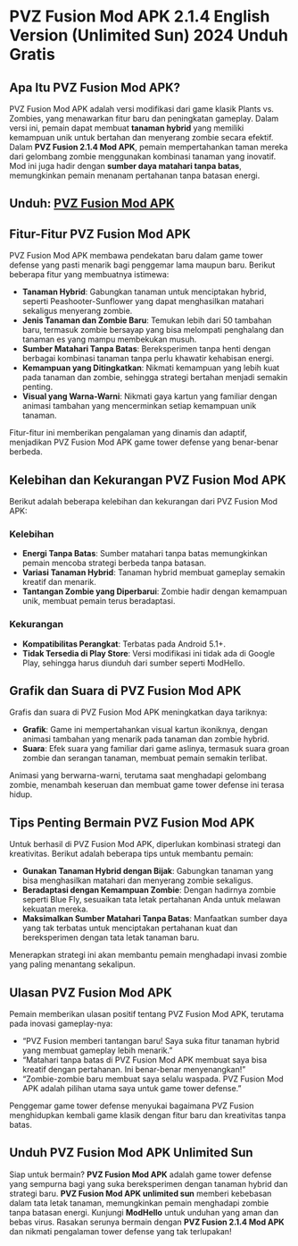 # PVZ Fusion Mod APK 2.1.4 English Version (Unlimited Sun) 2024 Unduh Gratis

## Apa Itu PVZ Fusion Mod APK?

PVZ Fusion Mod APK adalah versi modifikasi dari game klasik Plants vs. Zombies, yang menawarkan fitur baru dan peningkatan gameplay. Dalam versi ini, pemain dapat membuat **tanaman hybrid** yang memiliki kemampuan unik untuk bertahan dan menyerang zombie secara efektif. Dalam **PVZ Fusion 2.1.4 Mod APK**, pemain mempertahankan taman mereka dari gelombang zombie menggunakan kombinasi tanaman yang inovatif. Mod ini juga hadir dengan **sumber daya matahari tanpa batas**, memungkinkan pemain menanam pertahanan tanpa batasan energi.

## Unduh: [PVZ Fusion Mod APK](https://modhello.com/pvz-fusion/)

## Fitur-Fitur PVZ Fusion Mod APK

PVZ Fusion Mod APK membawa pendekatan baru dalam game tower defense yang pasti menarik bagi penggemar lama maupun baru. Berikut beberapa fitur yang membuatnya istimewa:

- **Tanaman Hybrid**: Gabungkan tanaman untuk menciptakan hybrid, seperti Peashooter-Sunflower yang dapat menghasilkan matahari sekaligus menyerang zombie.
- **Jenis Tanaman dan Zombie Baru**: Temukan lebih dari 50 tambahan baru, termasuk zombie bersayap yang bisa melompati penghalang dan tanaman es yang mampu membekukan musuh.
- **Sumber Matahari Tanpa Batas**: Bereksperimen tanpa henti dengan berbagai kombinasi tanaman tanpa perlu khawatir kehabisan energi.
- **Kemampuan yang Ditingkatkan**: Nikmati kemampuan yang lebih kuat pada tanaman dan zombie, sehingga strategi bertahan menjadi semakin penting.
- **Visual yang Warna-Warni**: Nikmati gaya kartun yang familiar dengan animasi tambahan yang mencerminkan setiap kemampuan unik tanaman.

Fitur-fitur ini memberikan pengalaman yang dinamis dan adaptif, menjadikan PVZ Fusion Mod APK game tower defense yang benar-benar berbeda.

## Kelebihan dan Kekurangan PVZ Fusion Mod APK

Berikut adalah beberapa kelebihan dan kekurangan dari PVZ Fusion Mod APK:

### Kelebihan
- **Energi Tanpa Batas**: Sumber matahari tanpa batas memungkinkan pemain mencoba strategi berbeda tanpa batasan.
- **Variasi Tanaman Hybrid**: Tanaman hybrid membuat gameplay semakin kreatif dan menarik.
- **Tantangan Zombie yang Diperbarui**: Zombie hadir dengan kemampuan unik, membuat pemain terus beradaptasi.

### Kekurangan
- **Kompatibilitas Perangkat**: Terbatas pada Android 5.1+.
- **Tidak Tersedia di Play Store**: Versi modifikasi ini tidak ada di Google Play, sehingga harus diunduh dari sumber seperti ModHello.

## Grafik dan Suara di PVZ Fusion Mod APK

Grafis dan suara di PVZ Fusion Mod APK meningkatkan daya tariknya:

- **Grafik**: Game ini mempertahankan visual kartun ikoniknya, dengan animasi tambahan yang menarik pada tanaman dan zombie hybrid.
- **Suara**: Efek suara yang familiar dari game aslinya, termasuk suara groan zombie dan serangan tanaman, membuat pemain semakin terlibat.

Animasi yang berwarna-warni, terutama saat menghadapi gelombang zombie, menambah keseruan dan membuat game tower defense ini terasa hidup.

## Tips Penting Bermain PVZ Fusion Mod APK

Untuk berhasil di PVZ Fusion Mod APK, diperlukan kombinasi strategi dan kreativitas. Berikut adalah beberapa tips untuk membantu pemain:

- **Gunakan Tanaman Hybrid dengan Bijak**: Gabungkan tanaman yang bisa menghasilkan matahari dan menyerang zombie sekaligus.
- **Beradaptasi dengan Kemampuan Zombie**: Dengan hadirnya zombie seperti Blue Fly, sesuaikan tata letak pertahanan Anda untuk melawan kekuatan mereka.
- **Maksimalkan Sumber Matahari Tanpa Batas**: Manfaatkan sumber daya yang tak terbatas untuk menciptakan pertahanan kuat dan bereksperimen dengan tata letak tanaman baru.

Menerapkan strategi ini akan membantu pemain menghadapi invasi zombie yang paling menantang sekalipun.

## Ulasan PVZ Fusion Mod APK

Pemain memberikan ulasan positif tentang PVZ Fusion Mod APK, terutama pada inovasi gameplay-nya:

- “PVZ Fusion memberi tantangan baru! Saya suka fitur tanaman hybrid yang membuat gameplay lebih menarik.”
- “Matahari tanpa batas di PVZ Fusion Mod APK membuat saya bisa kreatif dengan pertahanan. Ini benar-benar menyenangkan!”
- “Zombie-zombie baru membuat saya selalu waspada. PVZ Fusion Mod APK adalah pilihan utama saya untuk game tower defense.”

Penggemar game tower defense menyukai bagaimana PVZ Fusion menghidupkan kembali game klasik dengan fitur baru dan kreativitas tanpa batas.

## Unduh PVZ Fusion Mod APK Unlimited Sun

Siap untuk bermain? **PVZ Fusion Mod APK** adalah game tower defense yang sempurna bagi yang suka bereksperimen dengan tanaman hybrid dan strategi baru. **PVZ Fusion Mod APK unlimited sun** memberi kebebasan dalam tata letak tanaman, memungkinkan pemain menghadapi zombie tanpa batasan energi. Kunjungi **ModHello** untuk unduhan yang aman dan bebas virus. Rasakan serunya bermain dengan **PVZ Fusion 2.1.4 Mod APK** dan nikmati pengalaman tower defense yang tak terlupakan!
